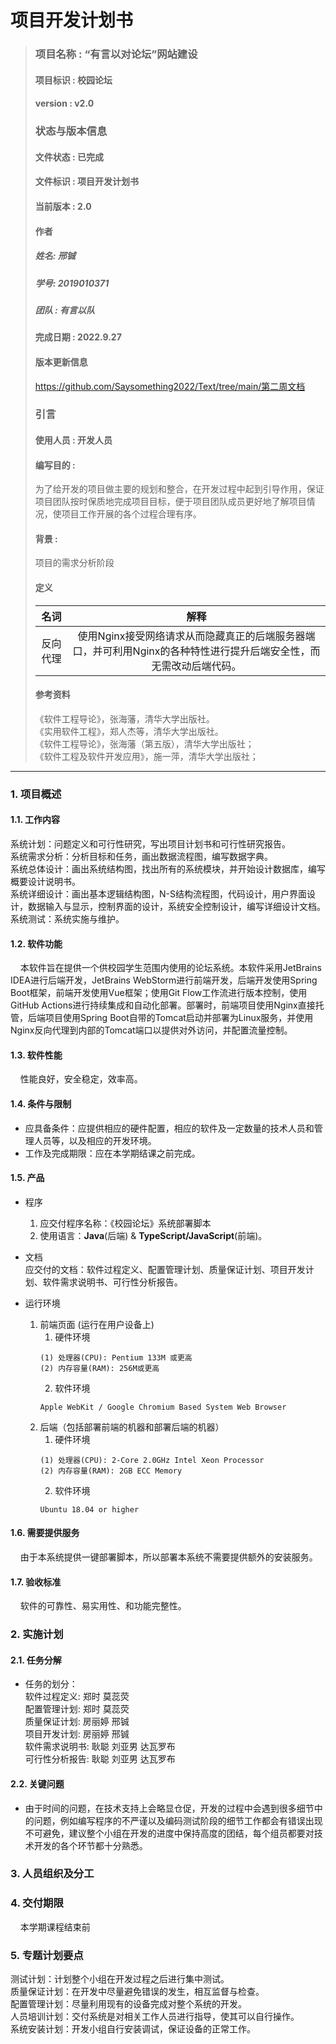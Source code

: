 # 项目开发计划书

> ### 项目名称 : “有言以对论坛”网站建设
> #### 项目标识 : 校园论坛
> #### version : v2.0
> ### 状态与版本信息
> #### 文件状态 : 已完成
> #### 文件标识 : 项目开发计划书
> #### 当前版本 : 2.0 
> #### 作者
> ##### 姓名: 邢铖
> ##### 学号: 2019010371
> ##### 团队 : 有言以队
> #### 完成日期 : 2022.9.27
> #### 版本更新信息
> https://github.com/Saysomething2022/Text/tree/main/第二周文档
> ### 引言
> #### 使用人员 : 开发人员
> #### 编写目的 : 
>为了给开发的项目做主要的规划和整合，在开发过程中起到引导作用，保证项目团队按时保质地完成项目目标，便于项目团队成员更好地了解项目情况，使项目工作开展的各个过程合理有序。
> #### 背景 : 
>项目的需求分析阶段
> #### 定义
> | 名词 | 解释 |
> | :-: | :-: |
> | 反向代理 | 使用Nginx接受网络请求从而隐藏真正的后端服务器端口，并可利用Nginx的各种特性进行提升后端安全性，而无需改动后端代码。 |
> #### 参考资料
> 《软件工程导论》，张海藩，清华大学出版社。  
> 《实用软件工程》，郑人杰等，清华大学出版社。  
> 《软件工程导论》，张海藩（第五版），清华大学出版社；  
> 《软件工程及软件开发应用》，施一萍，清华大学出版社；  

***

### 1. 项目概述  
#### 1.1. 工作内容  
系统计划：问题定义和可行性研究，写出项目计划书和可行性研究报告。  
系统需求分析：分析目标和任务，画出数据流程图，编写数据字典。  
系统总体设计：画出系统结构图，找出所有的系统模块，并开始设计数据库，编写概要设计说明书。  
系统详细设计：画出基本逻辑结构图，N-S结构流程图，代码设计，用户界面设计，数据输入与显示，控制界面的设计，系统安全控制设计，编写详细设计文档。  
系统测试：系统实施与维护。  

#### 1.2. 软件功能  
&nbsp;&nbsp;&nbsp;&nbsp;本软件旨在提供一个供校园学生范围内使用的论坛系统。本软件采用JetBrains IDEA进行后端开发，JetBrains WebStorm进行前端开发，后端开发使用Spring Boot框架，前端开发使用Vue框架；使用Git Flow工作流进行版本控制，使用GitHub Actions进行持续集成和自动化部署。部署时，前端项目使用Nginx直接托管，后端项目使用Spring Boot自带的Tomcat启动并部署为Linux服务，并使用Nginx反向代理到内部的Tomcat端口以提供对外访问，并配置流量控制。  

#### 1.3. 软件性能  
&nbsp;&nbsp;&nbsp;&nbsp;性能良好，安全稳定，效率高。  

#### 1.4. 条件与限制  
- 应具备条件：应提供相应的硬件配置，相应的软件及一定数量的技术人员和管理人员等，以及相应的开发环境。  
- 工作及完成期限：应在本学期结课之前完成。   

#### 1.5. 产品  
- 程序  
     1. 应交付程序名称：《校园论坛》系统部署脚本  
     2. 使用语言：**Java**(后端) & **TypeScript/JavaScript**(前端)。  

- 文档  
    应交付的文档：软件过程定义、配置管理计划、质量保证计划、项目开发计划、软件需求说明书、可行性分析报告。

- 运行环境
  1. 前端页面 (运行在用户设备上)
     1. 硬件环境
     ```
     (1) 处理器(CPU): Pentium 133M 或更高
     (2) 内存容量(RAM): 256M或更高
     ```
     2. 软件环境
     ```
     Apple WebKit / Google Chromium Based System Web Browser
     ```
  2. 后端（包括部署前端的机器和部署后端的机器）
     1. 硬件环境
     ```
     (1) 处理器(CPU): 2-Core 2.0GHz Intel Xeon Processor
     (2) 内存容量(RAM): 2GB ECC Memory
     ```
     2. 软件环境
     ```
     Ubuntu 18.04 or higher
     ```
#### 1.6. 需要提供服务  
&nbsp;&nbsp;&nbsp;&nbsp;由于本系统提供一键部署脚本，所以部署本系统不需要提供额外的安装服务。  

#### 1.7. 验收标准  
&nbsp;&nbsp;&nbsp;&nbsp;软件的可靠性、易实用性、和功能完整性。 

### 2. 实施计划
#### 2.1. 任务分解
- 任务的划分：  
软件过程定义: 郑时 莫蕊荧  
配置管理计划: 郑时 莫蕊荧  
质量保证计划: 房丽婷 邢铖  
项目开发计划: 房丽婷 邢铖  
软件需求说明书: 耿聪 刘亚男 达瓦罗布  
可行性分析报告: 耿聪 刘亚男 达瓦罗布  

#### 2.2. 关键问题
- 由于时间的问题，在技术支持上会略显仓促，开发的过程中会遇到很多细节中的问题，例如编写程序的不严谨以及编码测试阶段的细节工作都会有错误出现不可避免，建议整个小组在开发的进度中保持高度的团结，每个组员都要对技术开发的各个环节都十分熟悉。  

### 3. 人员组织及分工


### 4. 交付期限
&nbsp;&nbsp;&nbsp;&nbsp;本学期课程结束前

### 5. 专题计划要点
测试计划：计划整个小组在开发过程之后进行集中测试。  
质量保证计划：在开发中尽量避免错误的发生，相互监督与检查。  
配置管理计划：尽量利用现有的设备完成对整个系统的开发。  
人员培训计划：交付系统是对相关工作人员进行指导，使其可以自行操作。  
系统安装计划：开发小组自行安装调试，保证设备的正常工作。  
